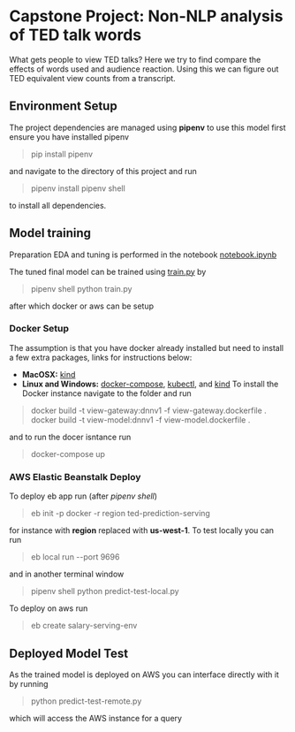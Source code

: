 # Capstone Project: Non-NLP analysis of TED talk words

What gets people to view TED talks? Here we try to find compare the effects of words used and audience reaction. Using this we can figure out TED equivalent view counts from a transcript.

## Environment Setup
The project dependencies are managed using **pipenv** to use this model first ensure you have installed pipenv 

>pip install pipenv

and navigate to the directory of this project and run

>pipenv install
>pipenv shell

to install all dependencies.

## Model training

Preparation EDA and tuning is performed in the notebook [notebook.ipynb](https://github.com/ksomf/workbook/blob/main/alexeygrigorev_zoomcamp/capstone_project/notebook.ipynb)

The tuned final model can be trained using [train.py](https://github.com/ksomf/workbook/blob/main/alexeygrigorev_zoomcamp/capstone_project/train.py) by

>pipenv shell
>python train.py

after which docker or aws can be setup

### Docker Setup

The assumption is that you have docker already installed but need to install a few extra packages, links for instructions below:
 - **MacOSX:** [kind](https://kind.sigs.k8s.io/docs/user/quick-start/)
 - **Linux and Windows:** [docker-compose](https://docs.docker.com/compose/install/), [kubectl](https://kubernetes.io/docs/tasks/tools/install-kubectl-linux/), and [kind](https://kind.sigs.k8s.io/docs/user/quick-start/)
To install the Docker instance navigate to the folder and run 

>docker build -t view-gateway:dnnv1 -f view-gateway.dockerfile .
>docker build -t view-model:dnnv1 -f view-model.dockerfile .

and to run the docer isntance run

>docker-compose up

### AWS Elastic Beanstalk Deploy

To deploy eb app run (after *pipenv shell*)

>eb init -p docker -r region ted-prediction-serving 

for instance with **region** replaced with **us-west-1**. To test locally you can run 

>eb local run --port 9696

and in another terminal window

>pipenv shell
>python predict-test-local.py

To deploy on aws run

>eb create salary-serving-env

## Deployed Model Test

As the trained model is deployed on AWS you can interface directly with it by running

>python predict-test-remote.py

which will access the AWS instance for a query
